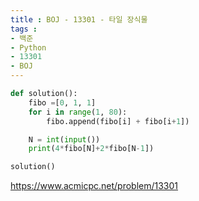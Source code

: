 ```yaml
---
title : BOJ - 13301 - 타일 장식물
tags :
- 백준
- Python
- 13301
- BOJ
---
```


```python
def solution():
    fibo =[0, 1, 1]
    for i in range(1, 80):
        fibo.append(fibo[i] + fibo[i+1])

    N = int(input())
    print(4*fibo[N]+2*fibo[N-1])

solution()
```

https://www.acmicpc.net/problem/13301

